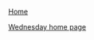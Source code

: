 [Home](https://witny-summer-guild-2018.github.io/)

[Wednesday home page](https://witny-summer-guild-2018.github.io/wednesday.html)
